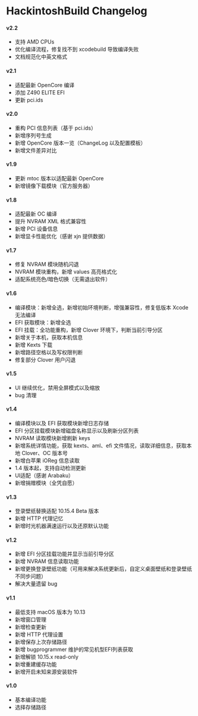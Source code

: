 HackintoshBuild Changelog
=========================

#### v2.2
- 支持 AMD CPUs
- 优化编译流程，修复找不到 xcodebuild 导致编译失败
- 文档规范化中英文格式

#### v2.1
- 适配最新 OpenCore 编译
- 添加 Z490 ELITE EFI
- 更新 pci.ids

#### v2.0
- 重构 PCI 信息列表（基于 pci.ids）
- 新增序列号生成
- 新增 OpenCore 版本一览（ChangeLog 以及配置模板）
- 新增文件差异对比

#### v1.9
- 更新 mtoc 版本以适配最新 OpenCore
- 新增镜像下载模块（官方服务器）

#### v1.8
- 适配最新 OC 编译
- 提升 NVRAM XML 格式兼容性
- 新增 PCI 设备信息
- 新增显卡性能优化（感谢 xjn 提供数据）

#### v1.7
- 修复 NVRAM 模块随机闪退
- NVRAM 模块重构，新增 values 高亮格式化
- 适配系统亮色/暗色切换（无需退出软件）

#### v1.6
- 编译模块：新增全选，新增初始环境判断，增强兼容性，修复低版本 Xcode 无法编译
- EFI 获取模块：新增全选
- EFI 挂载：全功能重构，新增 Clover 环境下，判断当前引导分区
- 新增关于本机，获取本机信息
- 新增 Kexts 下载
- 新增路径空格以及写权限判断
- 修复部分 Clover 用户闪退

#### v1.5
- UI 继续优化，禁用全屏模式以及缩放
- bug 清理

#### v1.4
- 编译模块以及 EFI 获取模块新增日志存储
- EFI 分区挂载模块新增磁盘名称显示以及刷新分区列表
- NVRAM 读取模块新增刷新 keys
- 新增系统详情功能，获取 kexts、aml、efi 文件情况，读取详细信息，获取本地 Clover、OC 版本号
- 新增白苹果 iOReg 信息读取
- 1.4 版本起，支持自动检测更新
- UI适配（感谢 Arabaku）
- 新增捐赠模块（全凭自愿）

#### v1.3
- 登录壁纸替换适配 10.15.4 Beta 版本
- 新增 HTTP 代理记忆
- 新增时光机器满速运行以及还原默认功能

#### v1.2
- 新增 EFI 分区挂载功能并显示当前引导分区
- 新增 NVRAM 信息读取功能
- 新增更换登录壁纸功能（可用来解决系统更新后，自定义桌面壁纸和登录壁纸不同步问题）
- 解决大量遗留 bug

#### v1.1
- 最低支持 macOS 版本为 10.13
- 新增窗口管理
- 新增检查更新
- 新增 HTTP 代理设置
- 新增保存上次存储路径
- 新增 bugprogrammer 维护的常见机型EFI列表获取
- 新增解锁 10.15.x read-only
- 新增重建缓存功能
- 新增开启未知来源安装软件

#### v1.0
- 基本编译功能
- 选择存储路径
